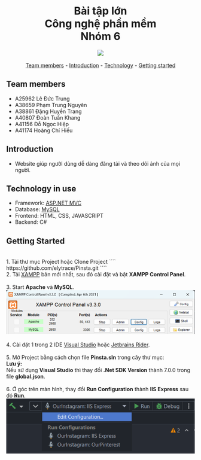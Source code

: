 <h1 align="center">
    Bài tập lớn
    <br>
    Công nghệ phần mềm
    <br>
    Nhóm 6
    <br>
</h1>

<p align="center"></p>

<p align="center">
	<img src="https://res.cloudinary.com/dy7yri3d9/image/upload/v1687612752/pinsta_logo_sk9ood.png" width = "150px" height = "auto">
</p>

<p align="center">
	<a href="#team-members">Team members</a> -
	<a href="#introduction">Introduction</a> -
	<a href="#technology-in-use">Technology</a> -
	<a href="#get-started">Getting started</a> 
</p>

## Team members
* A25962 Lê Đức Trung
* A38659 Phạm Trung Nguyên
* A38861 Đặng Huyền Trang
* A40807 Đoàn Tuấn Khang
* A41156 Đỗ Ngọc Hiệp
* A41174 Hoàng Chí Hiếu

## Introduction
* Website giúp người dùng dễ dàng đăng tải và theo dõi ảnh của mọi người.

## Technology in use
* Framework: <a href="https://dotnet.microsoft.com/en-us/apps/aspnet/mvc"> ASP.NET MVC </a>
* Database: <a href="https://www.apachefriends.org/download.html"> MySQL </a>
* Frontend: HTML, CSS, JAVASCRIPT
* Backend: C#

## Getting Started
<br>
1. Tải thư mục Project hoặc Clone Project
````
https://github.com/elytrace/Pinsta.git
````
<br>
2. Tải <a href="https://www.apachefriends.org/download.html">XAMPP</a> bản mới nhất, sau đó cài đặt và bật <strong>XAMPP Control Panel</strong>.
<br><br>
3. Start <strong>Apache</strong> và <strong>MySQL</strong>.
<img src="Readme_Materials/xampp.png">
<br><br>
4. Cài đặt 1 trong 2 IDE <a href="https://visualstudio.microsoft.com/vs/community/">Visual Studio</a> hoặc <a href="https://www.jetbrains.com/rider/">Jetbrains Rider</a>.
<br><br>
5. Mở Project bằng cách chọn file <strong>Pinsta.sln</strong> trong cây thư mục:<br>
<strong>Lưu ý:</strong>
<br>
Nếu sử dụng <strong>Visual Studio</strong> thì thay đổi <strong>.Net SDK Version</strong> thành 7.0.0 trong file <strong>global.json</strong>.
<br><br>
6. Ở góc trên màn hình, thay đổi <strong>Run Configuration</strong> thành <strong>IIS Express</strong> sau đó <strong>Run</strong>.
<img src="Readme_Materials/configuration.png">
